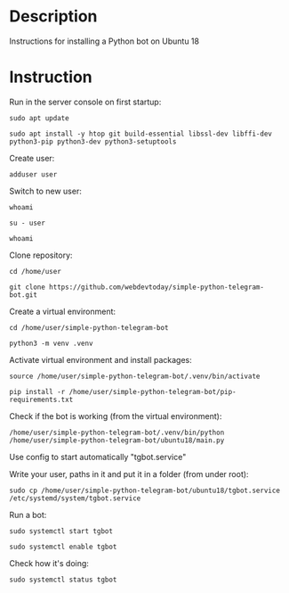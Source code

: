 # Description

Instructions for installing a Python bot on Ubuntu 18

# Instruction

Run in the server console on first startup:
```
sudo apt update
```
```
sudo apt install -y htop git build-essential libssl-dev libffi-dev python3-pip python3-dev python3-setuptools
```

Create user:
```
adduser user
```

Switch to new user:
```
whoami
```
```
su - user
```
```
whoami
```

Clone repository:
```
cd /home/user
```
```
git clone https://github.com/webdevtoday/simple-python-telegram-bot.git
```

Create a virtual environment:
```
cd /home/user/simple-python-telegram-bot
```
```
python3 -m venv .venv
```

Activate virtual environment and install packages:
```
source /home/user/simple-python-telegram-bot/.venv/bin/activate
```
```
pip install -r /home/user/simple-python-telegram-bot/pip-requirements.txt
```

Check if the bot is working (from the virtual environment):
```
/home/user/simple-python-telegram-bot/.venv/bin/python /home/user/simple-python-telegram-bot/ubuntu18/main.py
```

Use config to start automatically "tgbot.service"

Write your user, paths in it and put it in a folder (from under root):
```
sudo cp /home/user/simple-python-telegram-bot/ubuntu18/tgbot.service /etc/systemd/system/tgbot.service
```

Run a bot:
```
sudo systemctl start tgbot
```
```
sudo systemctl enable tgbot
```

Check how it's doing:
```
sudo systemctl status tgbot
```
